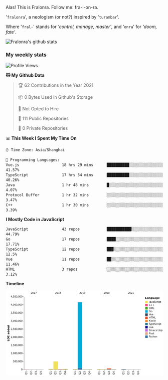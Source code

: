 Alas! This is Fralonra. Follow me: fra-l-on-ra.

'`fralonra`', a neologism (or not?) inspired by '`turambar`'.

Where '`fral-`' stands for *'control, manage, master'*, and '`onra`' for *'doom, fate'*.

![Fralonra's github stats](https://github-readme-stats.vercel.app/api?username=fralonra)

### My weekly stats

<!--START_SECTION:waka-->
![Profile Views](http://img.shields.io/badge/Profile%20Views-1-blue)

**🐱 My Github Data** 

> 🏆 62 Contributions in the Year 2021
 > 
> 📦 0 Bytes Used in Github's Storage 
 > 
> 🚫 Not Opted to Hire
 > 
> 📜 111 Public Repositories 
 > 
> 🔑 0 Private Repositories  
 > 
📊 **This Week I Spent My Time On** 

```text
⌚︎ Time Zone: Asia/Shanghai

💬 Programming Languages: 
Vue.js                   18 hrs 29 mins      ██████████░░░░░░░░░░░░░░░   41.57% 
TypeScript               17 hrs 54 mins      ██████████░░░░░░░░░░░░░░░   40.26% 
Java                     1 hr 48 mins        █░░░░░░░░░░░░░░░░░░░░░░░░   4.07% 
Protocol Buffer          1 hr 32 mins        ░░░░░░░░░░░░░░░░░░░░░░░░░   3.47% 
C++                      1 hr 30 mins        ░░░░░░░░░░░░░░░░░░░░░░░░░   3.39%

```

**I Mostly Code in JavaScript** 

```text
JavaScript               43 repos            ███████████░░░░░░░░░░░░░░   44.79% 
Go                       17 repos            ████░░░░░░░░░░░░░░░░░░░░░   17.71% 
TypeScript               12 repos            ███░░░░░░░░░░░░░░░░░░░░░░   12.5% 
Vue                      11 repos            ██░░░░░░░░░░░░░░░░░░░░░░░   11.46% 
HTML                     3 repos             ░░░░░░░░░░░░░░░░░░░░░░░░░   3.12%

```


**Timeline**

![Chart not found](https://raw.githubusercontent.com/fralonra/fralonra/master/charts/bar_graph.png) 


<!--END_SECTION:waka-->